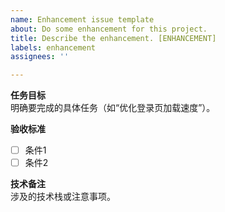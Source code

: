 ```yaml
---
name: Enhancement issue template
about: Do some enhancement for this project.
title: Describe the enhancement. [ENHANCEMENT]
labels: enhancement
assignees: ''

---
```


**任务目标**  
明确要完成的具体任务（如“优化登录页加载速度”）。

**验收标准**  
- [ ] 条件1  
- [ ] 条件2  

**技术备注**  
涉及的技术栈或注意事项。
